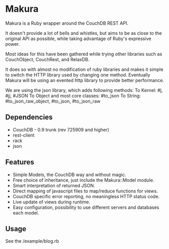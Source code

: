 # Makura

Makura is a Ruby wrapper around the CouchDB REST API.

It doesn't provide a lot of bells and whistles, but aims to be as close to the
original API as possible, while taking advantage of Ruby's expressive power.

Most ideas for this have been gathered while trying other libraries such as
CouchObject, CouchRest, and RelaxDB.

It does so with almost no modification of ruby libraries and makes it simple
to switch the HTTP library used by changing one method.
Eventually Makura will be using an evented http library to provide better
performance.

We are using the json library, which adds following methods:
To Kernel: #j, #jj, #JSON
To Object and most core classes: #to_json
To String: #to_json_raw_object, #to_json, #to_json_raw

## Dependencies

* CouchDB - 0.9 trunk (rev 725909 and higher)
* rest-client
* rack
* json

## Features

* Simple Models, the CouchDB way and without magic.
* Free choice of inheritance, just include the Makura::Model module.
* Smart interpretation of returned JSON.
* Direct mapping of javascript files to map/reduce functions for views.
* CouchDB specific error reporting, no meaningless HTTP status code.
* Live update of views during runtime.
* Easy configuration, possibility to use different servers and databases each
  model.

## Usage

See the /example/blog.rb
